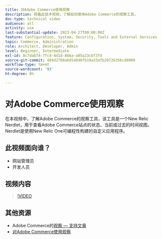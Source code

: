 ```yaml
---
title: 对Adobe Commerce使用观察
description: 观看此技术视频，了解如何使用Adobe Commerce的观察工具。
doc-type: technical video
audience: all
activity: use
last-substantial-update: 2023-04-27T00:00:00Z
feature: Configuration, System, Security, Tools and External Services
topic: Commerce, Administration
role: Architect, Developer, Admin
level: Beginner, Intermediate
exl-id: 8c7dab74-7fc4-4d1d-866a-a05a23cbf3fd
source-git-commit: 404d2708a6d540d6fb19a33afb20726356cd8000
workflow-type: tm+mt
source-wordcount: '93'
ht-degree: 0%

---
```


# 对Adobe Commerce使用观察

在本视频中，了解Adobe Commerce的观察工具，该工具是一个New Relic Nerdlet，用于查看Adobe Commerce站点的状态、当前或过去的时间视图。 Nerdlet是使用New Relic One可编程性构建的自定义应用程序。

## 此视频面向谁？

- 网站管理员
- 开发人员

## 视频内容

>[!VIDEO](https://video.tv.adobe.com/v/344444?quality=12&learn=on)

## 其他资源

- Adobe Commerce的[观察 — 支持文章](https://experienceleague.adobe.com/docs/commerce-knowledge-base/kb/support-tools/observation/observation-adobe-commerce-overview.html?lang=zh-Hans&)
- [对Adobe Commerce使用观察](https://experienceleague.adobe.com/docs/commerce-operations/tools/observation-for-adobe-commerce/intro.html?lang=zh-Hans)
